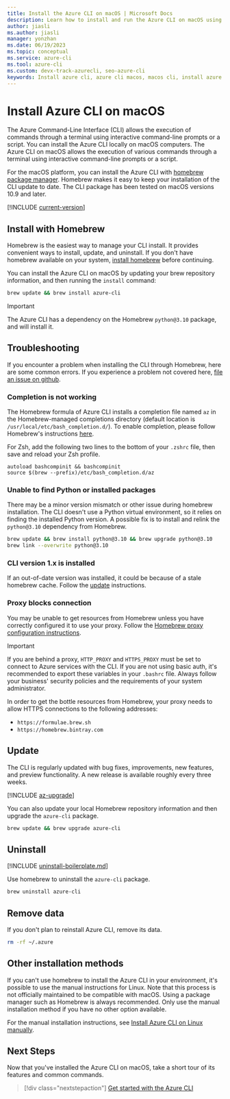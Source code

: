 ```yaml
---
title: Install the Azure CLI on macOS | Microsoft Docs
description: Learn how to install and run the Azure CLI on macOS using the homebrew package manager. The Azure CLI has been tested on macOS versions 10.9 and later.
author: jiasli
ms.author: jiasli
manager: yonzhan
ms.date: 06/19/2023
ms.topic: conceptual
ms.service: azure-cli
ms.tool: azure-cli
ms.custom: devx-track-azurecli, seo-azure-cli
keywords: Install azure cli, azure cli macos, macos cli, install azure cli macos
---
```


# Install Azure CLI on macOS

The Azure Command-Line Interface (CLI) allows the execution of commands through a terminal using interactive command-line prompts or a script. You can install the Azure CLI locally on macOS computers. The Azure CLI on macOS allows the execution of various commands through a terminal using interactive command-line prompts or a script.

For the macOS platform, you can install the Azure CLI with [homebrew package manager](https://brew.sh). Homebrew makes it easy to keep your
installation of the CLI update to date. The CLI package has been tested on macOS versions 10.9 and later.

[!INCLUDE [current-version](includes/current-version.md)]

## Install with Homebrew

Homebrew is the easiest way to manage your CLI install. It provides convenient ways to install, update, and uninstall.
If you don't have homebrew available on your system, [install homebrew](https://docs.brew.sh/Installation.html) before continuing.

You can install the Azure CLI on macOS by updating your brew repository information, and then running the `install` command:

```bash
brew update && brew install azure-cli
```

> [!IMPORTANT]
>
> The Azure CLI has a dependency on the Homebrew `python@3.10` package, and will install it.

## Troubleshooting

If you encounter a problem when installing the CLI through Homebrew, here are some common errors. If you experience a problem not covered here, [file an issue on github](https://github.com/Azure/azure-cli/issues).

### Completion is not working

The Homebrew formula of Azure CLI installs a completion file named `az` in the Homebrew-managed completions directory (default location is `/usr/local/etc/bash_completion.d/`). To enable completion, please follow Homebrew's instructions [here](https://docs.brew.sh/Shell-Completion).

For Zsh, add the following two lines to the bottom of your `.zshrc` file, then save and reload your Zsh profile.

```
autoload bashcompinit && bashcompinit
source $(brew --prefix)/etc/bash_completion.d/az
```

### Unable to find Python or installed packages

There may be a minor version mismatch or other issue during homebrew installation. The CLI doesn't use a Python virtual environment, so it relies on finding
the installed Python version. A possible fix is to install and relink the `python@3.10` dependency from Homebrew.

```bash
brew update && brew install python@3.10 && brew upgrade python@3.10
brew link --overwrite python@3.10
```

### CLI version 1.x is installed

If an out-of-date version was installed, it could be because of a stale homebrew cache. Follow the [update](#update) instructions.

### Proxy blocks connection

You may be unable to get resources from Homebrew unless you have correctly configured it to
use your proxy. Follow the [Homebrew proxy configuration instructions](https://docs.brew.sh/Manpage#using-homebrew-behind-a-proxy).

> [!IMPORTANT]
> If you are behind a proxy, `HTTP_PROXY` and `HTTPS_PROXY` must be set to connect to Azure services with the CLI.
> If you are not using basic auth, it's recommended to export these variables in your `.bashrc` file.
> Always follow your business' security policies and the requirements of your system administrator.

In order to get the bottle resources from Homebrew, your proxy needs to allow HTTPS connections to
the following addresses:

* `https://formulae.brew.sh`
* `https://homebrew.bintray.com`

## Update

The CLI is regularly updated with bug fixes, improvements, new features, and preview functionality. A new release is available roughly every
three weeks.

[!INCLUDE [az-upgrade](includes/az-upgrade.md)]

You can also update your local Homebrew repository information and then upgrade the `azure-cli` package.

```bash
brew update && brew upgrade azure-cli
```

## Uninstall

[!INCLUDE [uninstall-boilerplate.md](includes/uninstall-boilerplate.md)]

Use homebrew to uninstall the `azure-cli` package.

```bash
brew uninstall azure-cli
```

## Remove data

If you don't plan to reinstall Azure CLI, remove its data.

```bash
rm -rf ~/.azure
```

## Other installation methods

If you can't use homebrew to install the Azure CLI in your environment, it's possible to use the manual instructions for Linux. Note that
this process is not officially maintained to be compatible with macOS. Using a package manager such as Homebrew is always recommended. Only use the manual
installation method if you have no other option available.

For the manual installation instructions, see [Install Azure CLI on Linux manually](install-azure-cli-linux.md).

## Next Steps

Now that you've installed the Azure CLI on macOS, take a short tour of its features and common commands.

> [!div class="nextstepaction"]
> [Get started with the Azure CLI](get-started-with-azure-cli.md)
